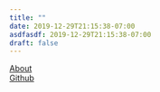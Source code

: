 ```yaml
---
title: ""
date: 2019-12-29T21:15:38-07:00
asdfasdf: 2019-12-29T21:15:38-07:00
draft: false
---
```


[About](/about.html)  
[Github](https://github.com/adamkpickering/)  
